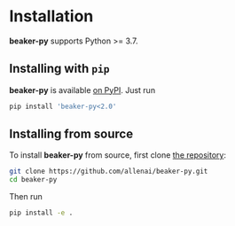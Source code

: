 Installation
============

**beaker-py** supports Python >= 3.7.

## Installing with `pip`

**beaker-py** is available [on PyPI](https://pypi.org/project/beaker-py/). Just run

```bash
pip install 'beaker-py<2.0'
```

## Installing from source

To install **beaker-py** from source, first clone [the repository](https://github.com/allenai/beaker-py):

```bash
git clone https://github.com/allenai/beaker-py.git
cd beaker-py
```

Then run

```bash
pip install -e .
```
